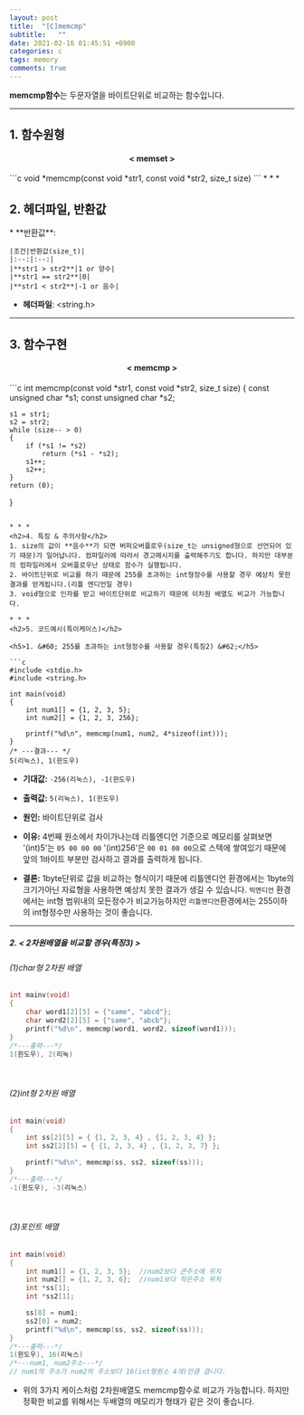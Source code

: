 ```yaml
---
layout: post
title:  "[C]memcmp"
subtitle:   ""
date: 2021-02-16 01:45:51 +0900
categories: c
tags: memory
comments: true
---
```


**memcmp함수**는 두문자열을 바이트단위로 비교하는 함수입니다.

* * *
<h2>1. 함수원형</h2>
<h4 align="middle">&#60; memset &#62;</h4>
```c
void *memcmp(const void *str1, const void *str2, size_t size)
```
* * *
<h2>2. 헤더파일, 반환값</h2>
* **반환값**:

    |조건|반환값(size_t)|
    |:--:|:--:|
    |**str1 > str2**|1 or 양수|
    |**str1 == str2**|0|
    |**str1 < str2**|-1 or 음수|

* **헤더파일**: &lt;string.h&gt;

* * *
<h2>3. 함수구현</h2>
<h4 align="middle">&#60; memcmp &#62;</h4>
```c
int memcmp(const void *str1, const void *str2, size_t size)
{
	const unsigned char	*s1;
	const unsigned char *s2;

	s1 = str1;
	s2 = str2;
	while (size-- > 0)
	{
		if (*s1 != *s2)
			return (*s1 - *s2);
		s1++;
		s2++;
	}
	return (0);
}
```

* * *
<h2>4. 특징 & 주의사항</h2>
1. size의 값이 **음수**가 되면 버퍼오버플로우(size_t는 unsigned형으로 선언되어 있기 때문)가 일어납니다. 컴파일러에 따라서 경고메시지를 출력해주기도 합니다. 하지만 대부분의 컴파일러에서 오버플로우난 상태로 함수가 실행됩니다.
2. 바이트단위로 비교를 하기 때문에 255를 초과하는 int형정수를 사용할 경우 예상치 못한 결과를 얻게됩니다.(리틀 엔디언일 경우)
3. void형으로 인자를 받고 바이트단위로 비교하기 때문에 이차원 배열도 비교가 가능합니다.

* * *
<h2>5. 코드예시(특이케이스)</h2>

<h5>1. &#60; 255를 초과하는 int형정수를 사용할 경우(특징2) &#62;</h5>

```c
#include <stdio.h>
#include <string.h>

int main(void)
{
	int num1[] = {1, 2, 3, 5};
	int num2[] = {1, 2, 3, 256};

	printf("%d\n", memcmp(num1, num2, 4*sizeof(int)));
}
/* ---결과--- */
5(리눅스), 1(윈도우)
```
* **기대값:** `-256(리눅스), -1(윈도우)`
* **출력값:** `5(리눅스), 1(윈도우)`
* **원인:** 바이트단위로 검사
* **이유:** 4번째 원소에서 차이가나는데 리틀엔디언 기준으로 메모리를 살펴보면 '(int)5'는 `05 00 00 00` '(int)256'은 `00 01 00 00`으로 스텍에 쌓여있기 때문에 앞의 1바이트 부분만 검사하고 결과를 출력하게 됩니다.

* **결론:** 1byte단위로 값을 비교하는 형식이기 때문에 리틀엔디언 환경에서는 1byte의 크기가아닌 자료형을 사용하면 예상치 못한 결과가 생길 수 있습니다. `빅엔디언` 환경에서는 int형 범위내의 모든정수가 비교가능하지만 `리틀엔디언`환경에서는 255이하의 int형정수만 사용하는 것이 좋습니다.

* * *
<h5>2. &#60; 2차원배열을 비교할 경우(특징3) &#62;</h5>

<h6>(1)char형 2차원 배열</h6>

```c
int mainv(void)
{
	char word1[2][5] = {"same", "abcd"};
	char word2[2][5] = {"same", "abcb"};
	printf("%d\n", memcmp(word1, word2, sizeof(word1)));
}
/*---출력---*/
1(윈도우), 2(리눅)
```
<br />
<h6>(2)int형 2차원 배열</h6>

```c
int main(void)
{
	int ss[2][5] = { {1, 2, 3, 4} , {1, 2, 3, 4} };
	int ss2[2][5] = { {1, 2, 3, 4} , {1, 2, 3, 7} };

	printf("%d\n", memcmp(ss, ss2, sizeof(ss)));
}
/*---출력---*/
-1(윈도우), -3(리눅스)
```

<br />
<h6>(3)포인트 배열</h6>

```c
int main(void)
{
	int num1[] = {1, 2, 3, 5};  //num2보다 큰주소에 위치
	int num2[] = {1, 2, 3, 6};  //num1보다 작은주소 위치
	int *ss[1];
	int *ss2[1];

	ss[0] = num1;
	ss2[0] = num2;
	printf("%d\n", memcmp(ss, ss2, sizeof(ss)));
}
/*---출력---*/
1(윈도우), 16(리눅스)
/*---num1, num2주소---*/
// num1의 주소가 num2의 주소보다 16(int형원소 4개)만큼 큽니다.
```

* 위의 3가지 케이스처럼 2차원배열도 memcmp함수로 비교가 가능합니다. 하지만 정확한 비교를 위해서는 두배열의 메모리가 형태가 같은 것이 좋습니다.
